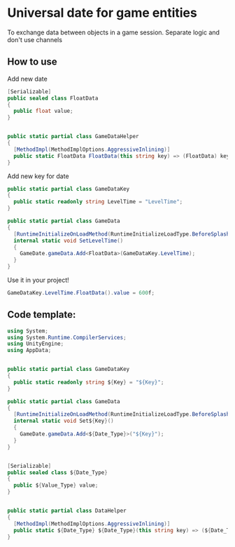 # Universal date for game entities
To exchange data between objects in a game session. Separate logic and don't use channels

## How to use
Add new date 
```csharp
[Serializable]
public sealed class FloatData
{
  public float value;
}


public static partial class GameDataHelper
{
  [MethodImpl(MethodImplOptions.AggressiveInlining)]
  public static FloatData FloatData(this string key) => (FloatData) key.Data();
}
```

Add new key for date

```csharp
public static partial class GameDataKey
{
  public static readonly string LevelTime = "LevelTime";
}

public static partial class GameData
{
  [RuntimeInitializeOnLoadMethod(RuntimeInitializeLoadType.BeforeSplashScreen)]
  internal static void SetLevelTime()
  {
    GameDate.gameData.Add<FloatData>(GameDataKey.LevelTime);
  }
}
```

Use it in your project!
```csharp
GameDataKey.LevelTime.FloatData().value = 600f;
```

## Code template:
```csharp
using System;
using System.Runtime.CompilerServices;
using UnityEngine;
using AppData;


public static partial class GameDataKey
{
  public static readonly string ${Key} = "${Key}";
}

public static partial class GameData
{
  [RuntimeInitializeOnLoadMethod(RuntimeInitializeLoadType.BeforeSplashScreen)]
  internal static void Set${Key}()
  {
    GameDate.gameData.Add<${Date_Type}>("${Key}");
  }
}


[Serializable]
public sealed class ${Date_Type}
{
  public ${Value_Type} value;
}


public static partial class DataHelper
{
  [MethodImpl(MethodImplOptions.AggressiveInlining)]
  public static ${Date_Type} ${Date_Type}(this string key) => (${Date_Type}) key.Data();
}
```
